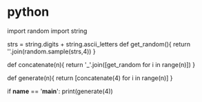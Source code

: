 # python
import random
import string

strs = string.digits + string.ascii_letters
def get_random(){
	return ''.join(random.sample(strs,4))
}

def concatenate(n){
	return '_'.join([get_random for i in range(n)])
}

def generate(n){
	return [concatenate(4) for i in range(n)]
}

if __name__ == '__main__':
	print(generate(4))

